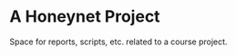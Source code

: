 A Honeynet Project
==================

Space for reports, scripts, etc. related to a course project.
